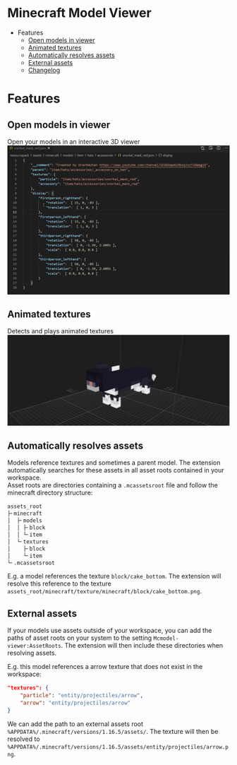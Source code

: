 # Minecraft Model Viewer

- Features
    - [Open models in viewer](#Open-models-in-viewer)
    - [Animated textures](#Animated-textures)
    - [Automatically resolves assets](#Automatically-resolves-assets)
    - [External assets](#External-assets)
    - [Changelog](https://github.com/Oran9eUtan/vscode-mcmodel-viewer/blob/main/CHANGELOG.md)

# Features
## Open models in viewer
Open your models in an interactive 3D viewer
![](https://raw.githubusercontent.com/OrangeUtan/vscode-mcmodel-viewer/main/images/demo_open_in_viewer.gif)
## Animated textures
Detects and plays animated textures
![](https://raw.githubusercontent.com/OrangeUtan/vscode-mcmodel-viewer/main/images/demo_animated_texture.gif)
## Automatically resolves assets
Models reference textures and sometimes a parent model. The extension automatically searches for these assets in all asset roots contained in your workspace. <br>
Asset roots are directories containing a `.mcassetsroot` file and follow the minecraft directory structure:
```
assets_root
├╴minecraft
│  ├╴models
│  │ ├╴block
│  │ └╴item
│  └╴textures
│    ├╴block
│    └╴item
└╴.mcassetsroot
```
E.g. a model references the texture `block/cake_bottom`. The extension will resolve this reference to the texture `assets_root/minecraft/texture/minecraft/block/cake_bottom.png`.
## External assets
If your models use assets outside of your workspace, you can add the paths of asset roots on your system to the setting `Mcmodel-viewer:AssetRoots`. The extension will then include these directories when resolving assets.<br>

E.g. this model references a arrow texture that does not exist in the workspace:
```json
"textures": {
    "particle": "entity/projectiles/arrow",
    "arrow": "entity/projectiles/arrow"
}
```
We can add the path to an external assets root `%APPDATA%/.minecraft/versions/1.16.5/assets/`. The texture will then be resolved to `%APPDATA%/.minecraft/versions/1.16.5/assets/entity/projectiles/arrow.png`.